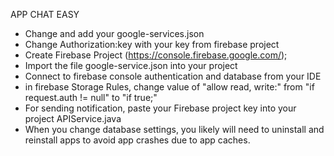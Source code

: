 APP CHAT EASY
- Change and add your google-services.json
- Change Authorization:key with your key from firebase project
- Create Firebase Project (https://console.firebase.google.com/);
- Import the file google-service.json into your project
- Connect to firebase console authentication and database from your IDE 
- in firebase Storage Rules, change value of "allow read, write:" from "if request.auth != null" to "if true;" 
- For sending notification, paste your Firebase project key into your project APIService.java 
- When you change database settings, you likely will need to uninstall and reinstall apps to avoid app crashes due to app caches.
